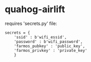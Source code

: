 # quahog-airlift

requires 'secrets.py' file:

```
secrets = {
    'ssid' : b'wifi_essid',
    'password' : b'wifi_password',
    'farmos_pubkey' : 'public_key',
    'farmos_privkey' : 'private_key'
    }
```
